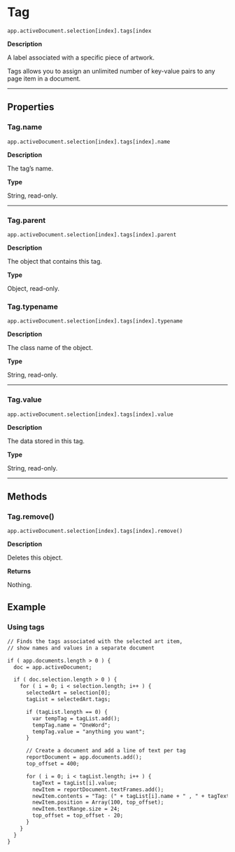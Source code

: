 <a id="jsobjref-tag"></a>

# Tag

`app.activeDocument.selection[index].tags[index`

**Description**

A label associated with a specific piece of artwork.

Tags allows you to assign an unlimited number of key-value pairs to any page item in a document.

---

## Properties

<a id="jsobjref-tag-name"></a>

### Tag.name

`app.activeDocument.selection[index].tags[index].name`

**Description**

The tag’s name.

**Type**

String, read-only.

---

<a id="jsobjref-tag-parent"></a>

### Tag.parent

`app.activeDocument.selection[index].tags[index].parent`

**Description**

The object that contains this tag.

**Type**

Object, read-only.

<a id="jsobjref-tag-typename"></a>

### Tag.typename

`app.activeDocument.selection[index].tags[index].typename`

**Description**

The class name of the object.

**Type**

String, read-only.

---

<a id="jsobjref-tag-value"></a>

### Tag.value

`app.activeDocument.selection[index].tags[index].value`

**Description**

The data stored in this tag.

**Type**

String, read-only.

---

## Methods

<a id="jsobjref-tag-remove"></a>

### Tag.remove()

`app.activeDocument.selection[index].tags[index].remove()`

**Description**

Deletes this object.

**Returns**

Nothing.

## Example

### Using tags

```default
// Finds the tags associated with the selected art item,
// show names and values in a separate document

if ( app.documents.length > 0 ) {
  doc = app.activeDocument;

  if ( doc.selection.length > 0 ) {
    for ( i = 0; i < selection.length; i++ ) {
      selectedArt = selection[0];
      tagList = selectedArt.tags;

      if (tagList.length == 0) {
        var tempTag = tagList.add();
        tempTag.name = "OneWord";
        tempTag.value = "anything you want";
      }

      // Create a document and add a line of text per tag
      reportDocument = app.documents.add();
      top_offset = 400;

      for ( i = 0; i < tagList.length; i++ ) {
        tagText = tagList[i].value;
        newItem = reportDocument.textFrames.add();
        newItem.contents = "Tag: (" + tagList[i].name + " , " + tagText + ")";
        newItem.position = Array(100, top_offset);
        newItem.textRange.size = 24;
        top_offset = top_offset - 20;
      }
    }
  }
}
```
